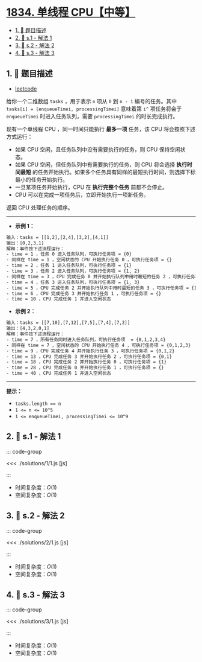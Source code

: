 # [1834. 单线程 CPU【中等】](https://github.com/tnotesjs/TNotes.leetcode/tree/main/notes/1834.%20%E5%8D%95%E7%BA%BF%E7%A8%8B%20CPU%E3%80%90%E4%B8%AD%E7%AD%89%E3%80%91)

<!-- region:toc -->

- [1. 📝 题目描述](#1--题目描述)
- [2. 🎯 s.1 - 解法 1](#2--s1---解法-1)
- [3. 🎯 s.2 - 解法 2](#3--s2---解法-2)
- [4. 🎯 s.3 - 解法 3](#4--s3---解法-3)

<!-- endregion:toc -->

## 1. 📝 题目描述

- [leetcode](https://leetcode.cn/problems/single-threaded-cpu/)

给你一个二维数组 `tasks` ，用于表示 `n`​​​​​​ 项从 `0` 到 `n - 1` 编号的任务。其中 `tasks[i] = [enqueueTimei, processingTimei]` 意味着第 `i^​​​​​​`​​​​ 项任务将会于 `enqueueTimei` 时进入任务队列，需要 `processingTimei` 的时长完成执行。

现有一个单线程 CPU ，同一时间只能执行 **最多一项** 任务，该 CPU 将会按照下述方式运行：

- 如果 CPU 空闲，且任务队列中没有需要执行的任务，则 CPU 保持空闲状态。
- 如果 CPU 空闲，但任务队列中有需要执行的任务，则 CPU 将会选择 **执行时间最短** 的任务开始执行。如果多个任务具有同样的最短执行时间，则选择下标最小的任务开始执行。
- 一旦某项任务开始执行，CPU 在 **执行完整个任务** 前都不会停止。
- CPU 可以在完成一项任务后，立即开始执行一项新任务。

返回 CPU 处理任务的顺序。

---

- **示例 1：**

```txt
输入：tasks = [[1,2],[2,4],[3,2],[4,1]]
输出：[0,2,3,1]
解释：事件按下述流程运行：
- time = 1 ，任务 0 进入任务队列，可执行任务项 = {0}
- 同样在 time = 1 ，空闲状态的 CPU 开始执行任务 0 ，可执行任务项 = {}
- time = 2 ，任务 1 进入任务队列，可执行任务项 = {1}
- time = 3 ，任务 2 进入任务队列，可执行任务项 = {1, 2}
- 同样在 time = 3 ，CPU 完成任务 0 并开始执行队列中用时最短的任务 2 ，可执行任务项 = {1}
- time = 4 ，任务 3 进入任务队列，可执行任务项 = {1, 3}
- time = 5 ，CPU 完成任务 2 并开始执行队列中用时最短的任务 3 ，可执行任务项 = {1}
- time = 6 ，CPU 完成任务 3 并开始执行任务 1 ，可执行任务项 = {}
- time = 10 ，CPU 完成任务 1 并进入空闲状态
```

- **示例 2：**

```txt
输入：tasks = [[7,10],[7,12],[7,5],[7,4],[7,2]]
输出：[4,3,2,0,1]
解释：事件按下述流程运行：
- time = 7 ，所有任务同时进入任务队列，可执行任务项  = {0,1,2,3,4}
- 同样在 time = 7 ，空闲状态的 CPU 开始执行任务 4 ，可执行任务项 = {0,1,2,3}
- time = 9 ，CPU 完成任务 4 并开始执行任务 3 ，可执行任务项 = {0,1,2}
- time = 13 ，CPU 完成任务 3 并开始执行任务 2 ，可执行任务项 = {0,1}
- time = 18 ，CPU 完成任务 2 并开始执行任务 0 ，可执行任务项 = {1}
- time = 28 ，CPU 完成任务 0 并开始执行任务 1 ，可执行任务项 = {}
- time = 40 ，CPU 完成任务 1 并进入空闲状态
```

---

**提示：**

- `tasks.length == n`
- `1 <= n <= 10^5`
- `1 <= enqueueTimei, processingTimei <= 10^9`

## 2. 🎯 s.1 - 解法 1

::: code-group

<<< ./solutions/1/1.js [js]

:::

- 时间复杂度：$O(1)$
- 空间复杂度：$O(1)$

## 3. 🎯 s.2 - 解法 2

::: code-group

<<< ./solutions/2/1.js [js]

:::

- 时间复杂度：$O(1)$
- 空间复杂度：$O(1)$

## 4. 🎯 s.3 - 解法 3

::: code-group

<<< ./solutions/3/1.js [js]

:::

- 时间复杂度：$O(1)$
- 空间复杂度：$O(1)$
